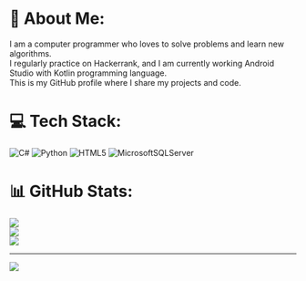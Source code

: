 # 💫 About Me:
I am a computer programmer who loves to solve problems and learn new algorithms.<br>I regularly practice on Hackerrank, and I am currently working Android Studio with Kotlin programming language.<br>This is my GitHub profile where I share my projects and code.

# 💻 Tech Stack:
![C#](https://img.shields.io/badge/c%23-%23239120.svg?style=for-the-badge&logo=c-sharp&logoColor=white) ![Python](https://img.shields.io/badge/python-3670A0?style=for-the-badge&logo=python&logoColor=ffdd54) ![HTML5](https://img.shields.io/badge/html5-%23E34F26.svg?style=for-the-badge&logo=html5&logoColor=white) ![MicrosoftSQLServer](https://img.shields.io/badge/Microsoft%20SQL%20Sever-CC2927?style=for-the-badge&logo=microsoft%20sql%20server&logoColor=white)
# 📊 GitHub Stats:
![](https://github-readme-stats.vercel.app/api?username=Kadir-Akipek&theme=nightowl&hide_border=false&include_all_commits=false&count_private=false)<br/>
![](https://github-readme-streak-stats.herokuapp.com/?user=Kadir-Akipek&theme=nightowl&hide_border=false)<br/>
![](https://github-readme-stats.vercel.app/api/top-langs/?username=Kadir-Akipek&theme=nightowl&hide_border=false&include_all_commits=false&count_private=false&layout=compact)

---
[![](https://visitcount.itsvg.in/api?id=Kadir-Akipek&icon=0&color=0)](https://visitcount.itsvg.in)

<!-- Proudly created with GPRM ( https://gprm.itsvg.in ) -->
